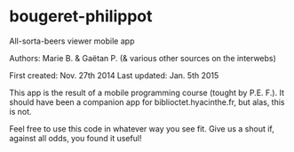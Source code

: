 bougeret-philippot
==================

All-sorta-beers viewer mobile app 

Authors: Marie B. & Gaëtan P. (& various other sources on the interwebs)

First created: Nov. 27th 2014
Last updated: Jan. 5th 2015

This app is the result of a mobile programming course (tought by P.E. F.).
It should have been a companion app for biblioctet.hyacinthe.fr, but alas, this is not.

Feel free to use this code in whatever way you see fit. Give us a shout if, against all odds, you found it useful!

